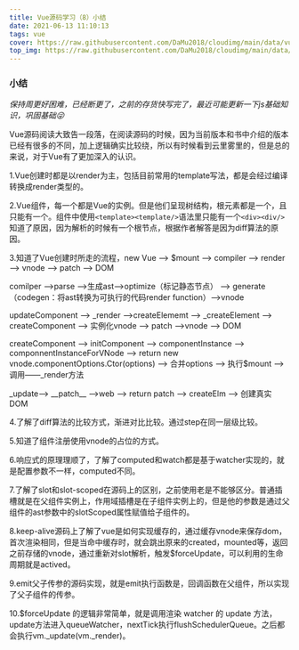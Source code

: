 ```yaml
---
title: Vue源码学习（8）小结
date: 2021-06-13 11:10:13
tags: vue
cover: https://raw.githubusercontent.com/DaMu2018/cloudimg/main/data/vue.png
top_img: https://raw.githubusercontent.com/DaMu2018/cloudimg/main/data/ready-to-go.jpg
---
```

### 小结

*保持周更好困难，已经断更了，之前的存货快写完了，最近可能更新一下js基础知识，巩固基础😜*

Vue源码阅读大致告一段落，在阅读源码的时候，因为当前版本和书中介绍的版本已经有很多的不同，加上逻辑确实比较绕，所以有时候看到云里雾里的，但是总的来说，对于Vue有了更加深入的认识。

1.Vue创建时都是以render为主，包括目前常用的template写法，都是会经过编译转换成render类型的。

2.Vue组件，每一个都是Vue的实例。但是他们呈现树结构，根元素都是一个，且只能有一个。组件中使用`<template><template/>`语法里只能有一个`<div><div/>`知道了原因，因为解析的时候有一个根节点，根据作者解答是因为diff算法的原因。

3.知道了Vue创建时所走的流程，new Vue --> $mount --> compiler --> render --> vnode --> patch --> DOM

comilper -->parse -->生成ast-->optimize（标记静态节点） --> generate（codegen：将ast转换为可执行的代码render function）-->vnode

updateComponent --> _render -->createElememt --> _createElement --> createComponent --> 实例化vnode --> patch -->vnode --> DOM

createComponent --> initComponent --> componentInstance --> componnentInstanceForVNode -->  return new vnode.componentOptions.Ctor(options)  --> 合并options --> 执行$mount -->调用——_render方法

_update--> \_\_patch\_\_ -->web --> return patch --> createElm --> 创建真实DOM

4.了解了diff算法的比较方式，渐进对比比较。通过step在同一层级比较。

5.知道了组件注册使用vnode的占位的方式。

6.响应式的原理理顺了，了解了computed和watch都是基于watcher实现的，就是配置参数不一样，computed不同。

7.了解了slot和slot-scoped在源码上的区别，之前使用老是不能够区分。普通插槽就是在父组件实例上，作用域插槽是在子组件实例上的，但是他的参数是通过父组件的ast参数中的slotScoped属性赋值给子组件的。

8.keep-alive源码上了解了vue是如何实现缓存的，通过缓存vnode来保存dom，首次渲染相同，但是当命中缓存时，就会跳出原来的created，mounted等，返回之前存储的vnode，通过重新对slot解析，触发$forceUpdate，可以利用的生命周期就是actived。

9.emit父子传参的源码实现，就是emit执行函数是，回调函数在父组件，所以实现了父子组件的传参。

10.$forceUpdate 的逻辑非常简单，就是调用渲染 watcher 的 update 方法，update方法进入queueWatcher，nextTick执行flushSchedulerQueue。之后都会执行vm.\_update(vm.\_render)。

